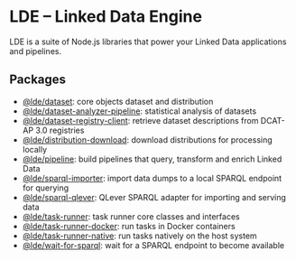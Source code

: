 # LDE – Linked Data Engine

LDE is a suite of Node.js libraries that power your Linked Data applications and pipelines.

## Packages

* [@lde/dataset](packages/dataset): core objects dataset and distribution
* [@lde/dataset-analyzer-pipeline](packages/dataset-analyzer-pipeline): statistical analysis of datasets
* [@lde/dataset-registry-client](packages/dataset-registry-client): retrieve dataset descriptions from DCAT-AP 3.0 registries
* [@lde/distribution-download](packages/distribution-download): download distributions for processing locally
* [@lde/pipeline](packages/pipeline): build pipelines that query, transform and enrich Linked Data
* [@lde/sparql-importer](packages/sparql-importer): import data dumps to a local SPARQL endpoint for querying
* [@lde/sparql-qlever](packages/sparql-qlever): QLever SPARQL adapter for importing and serving data
* [@lde/task-runner](packages/task-runner): task runner core classes and interfaces
* [@lde/task-runner-docker](packages/task-runner-docker): run tasks in Docker containers
* [@lde/task-runner-native](packages/task-runner-native): run tasks natively on the host system
* [@lde/wait-for-sparql](packages/wait-for-sparql): wait for a SPARQL endpoint to become available
